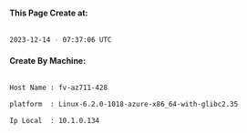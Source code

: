 
   
#### This Page Create at:

```bash

2023-12-14 - 07:37:06 UTC

```

#### Create By Machine:

```bash

Host Name : fv-az711-428

platform  : Linux-6.2.0-1018-azure-x86_64-with-glibc2.35

Ip Local  : 10.1.0.134

```

